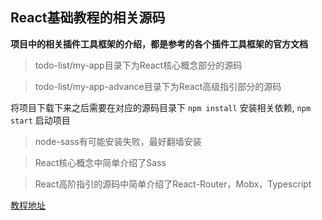 ## React基础教程的相关源码

 **项目中的相关插件工具框架的介绍，都是参考的各个插件工具框架的官方文档**
 
> todo-list/my-app目录下为React核心概念部分的源码

> todo-list/my-app-advance目录下为React高级指引部分的源码

将项目下载下来之后需要在对应的源码目录下 `npm install` 安装相关依赖, `npm start` 启动项目

> node-sass有可能安装失败，最好翻墙安装

> React核心概念中简单介绍了Sass

> React高阶指引的源码中简单介绍了React-Router，Mobx，Typescript

[教程地址](https://note.youdao.com/ynoteshare1/index.html?id=d0ef8dca583545abb011a5310df0ac12&type=notebook)
